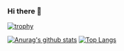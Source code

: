 ### Hi there 👋
[![trophy](https://github-profile-trophy.vercel.app/?username=hatori901)](https://github.com/ryo-ma/github-profile-trophy)


[![Anurag's github stats](https://github-readme-stats.vercel.app/api?username=hatori901)](https://github.com/anuraghazra/github-readme-stats)
[![Top Langs](https://github-readme-stats.vercel.app/api/top-langs/?username=hatori901)](https://github.com/anuraghazra/github-readme-stats)
<!--
**hatori901/hatori901** is a ✨ _special_ ✨ repository because its `README.md` (this file) appears on your GitHub profile.

Here are some ideas to get you started:

- 🔭 I’m currently working on ...
- 🌱 I’m currently learning ...
- 👯 I’m looking to collaborate on ...
- 🤔 I’m looking for help with ...
- 💬 Ask me about ...
- 📫 How to reach me: ...
- 😄 Pronouns: ...
- ⚡ Fun fact: ...
-->
